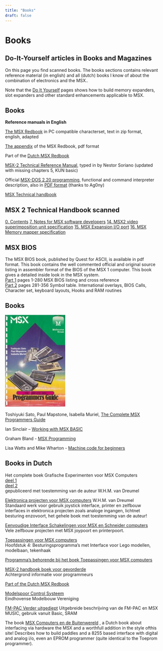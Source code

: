 ```yaml
---
title: "Books"
draft: false
---
```


# Books

## Do-It-Yourself articles in Books and Magazines

On this page you find scanned books. The books sections contains relevant
reference material (in english) and all (dutch) books I know of about the
combination of electronics and the MSX..

Note that the [Do It Yourself](/do-it-yourself/) pages shows how to build
memory expanders, slot expanders and other standard enhancements applicable
to MSX.

## Books

**Reference manuals in English**

[The MSX Redbook](https://files.techinfo.newmsx.nl/books/aredbook.zip) in PC
compatible characterset, text in zip format, english, adapted

[The appendix](https://files.techinfo.newmsx.nl/books/redbookapp.pdf) of the
MSX Redbook, pdf format

Part of the [Dutch MSX Redbook](https://files.techinfo.newmsx.nl/books/nlredb.pdf)

[MSX-2 Technical Reference Manual](https://files.techinfo.newmsx.nl/books/msxtech2.zip),
typed in by Nestor Soriano (updated with missing chapters 5, KUN basic)

Official
[MSX-DOS 2.20 programming](https://files.techinfo.newmsx.nl/books/msxdos22.zip),
functional and command interpreter description, also in
[PDF format](https://files.techinfo.newmsx.nl/books/msxdos22.pdf)
(thanks to Ag0ny)

[MSX Technical handbook](https://files.techinfo.newmsx.nl/books/msxtech.pdf)

## MSX 2 Technical Handbook scanned

[0. Contents](https://files.techinfo.newmsx.nl/books/msx2th00.pdf)
[7. Notes for MSX software developers](https://files.techinfo.newmsx.nl/books/msx2th07.pdf)
[14. MSX2 video superimposition unit specification](https://files.techinfo.newmsx.nl/books/msx2th14.pdf)
[15. MSX Expansion I/O port](https://files.techinfo.newmsx.nl/books/msx2th15.pdf)
[16. MSX Memory mapper specification](https://files.techinfo.newmsx.nl/books/msx2th16.pdf)

## MSX BIOS

The MSX BIOS book, published by Quest for ASCII, is available in pdf format.
This book contains the well commented official and original source listing
in assembler format of the BIOS of the MSX 1 computer. This book gives a
detailed inside look in the MSX system.  
[Part 1](https://files.techinfo.newmsx.nl/books/msxbioslistingpart1.pdf)
pages 1-280 MSX BIOS listing and cross reference  
[Part 2](https://files.techinfo.newmsx.nl/books/msxbioslistingpart2.pdf)
pages 281-356 Symbol table. International overlays, BIOS Calls, Character set,
keyboard layouts, Hooks and RAM routines

## Books

![The complete programmers guide](images/completeprogrammersguideMSX-197x300.jpg)

Toshiyuki Sato, Paul Mapstone, Isabella Muriel, [The Complete MSX Programmers Guide](https://files.techinfo.newmsx.nl/books/The_Complete_MSX_Programmers_Guide.pdf)

Ian Sinclair – [Working with MSX BASIC](https://files.techinfo.newmsx.nl/books/IanSinclairWorkingwithMSXBASIC.pdf)

Graham Bland - [MSX Programming](https://files.techinfo.newmsx.nl/books/MSX_Programming-Graham_Bland.pdf)

Lisa Watts and Mike Wharton - [Machine code for beginners](https://files.techinfo.newmsx.nl/books/machinecodeforbeginners.pdf)

## Books in Dutch

Het complete boek Grafische Experimenten voor MSX Computers  
[deel 1](https://files.techinfo.newmsx.nl/books/dreumelgrafisch1.pdf)  
[deel 2](https://files.techinfo.newmsx.nl/books/dreumelgrafisch2.pdf)  
gepubliceerd met toestemming van de auteur W.H.M. van Dreumel

[Elektronica projecten voor MSX computers](https://files.techinfo.newmsx.nl/books/elproj.pdf)
W.H.M. van Dreumel  
Standaard werk voor gebruik joystick interface, printer en zelfbouw interfaces
in elektronica projecten zoals analoge ingangen, lichtnet besturing enzovoort,
het gehele boek met toestemming van de auteur!

[Eenvoudige Interface Schakelingen voor MSX en Schneider computers](https://files.techinfo.newmsx.nl/books/eenvoudint.pdf)  
Vele zelfbouw projecten met MSX joypoort en printerpoort.

[Toepassingen voor MSX computers](https://files.techinfo.newmsx.nl/books/toep.pdf)  
Hoofdstuk 4: Besturingsprogramma’s met Interface voor Lego modellen, modelbaan, tekenhaak

[Programma’s behorende bij het boek Toepassingen voor MSX computers](https://files.techinfo.newmsx.nl/books/toep.zip)

[MSX-2 handboek boek voor gevorderde](https://files.techinfo.newmsx.nl/books/msx2boek.pdf)  
Achtergrond informatie voor programmeurs

[Part of the Dutch MSX Redbook](https://files.techinfo.newmsx.nl/books/nlredb.pdf)

[Modelspoor Control Systeem](https://files.techinfo.newmsx.nl/books/mcs.pdf)  
Eindhovense Modelbouw Vereniging

[FM-PAC Verder uitgediept](https://files.techinfo.newmsx.nl/books/fmpacuitg.pdf)
Uitgebreide beschrijving van de FM-PAC en MSX MUSIC, gebruik vanuit Basic, SRAM

The book [MSX Computers en de Buitenwereld](https://files.techinfo.newmsx.nl/books/msxbuiten.pdf)
, a Dutch book about interfacing via hardware the MSX and a worthfull addition
in the style ofthis site! Describes how to build paddles and a 8255 based
interface with digital and analog i/o, even an EPROM programmer (quite
identical to the Toeprom programmer).